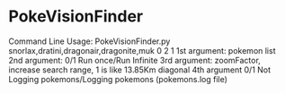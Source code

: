 # PokeVisionFinder

Command Line Usage:
PokeVisionFinder.py snorlax,dratini,dragonair,dragonite,muk 0 2 1
1st argument: pokemon list
2nd argument: 0/1 Run once/Run Infinite
3rd argument: zoomFactor, increase search range, 1 is like 13.85Km diagonal
4th argument 0/1 Not Logging pokemons/Logging pokemons (pokemons.log file)
